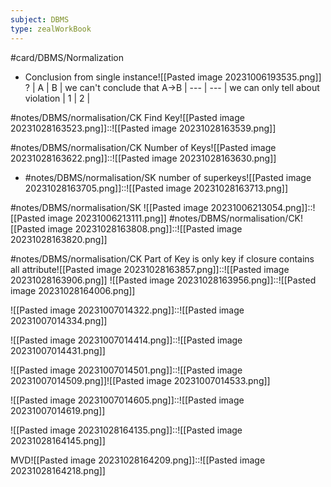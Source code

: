 ```yaml
---
subject: DBMS
type: zealWorkBook
---
```

#card/DBMS/Normalization


- Conclusion from single instance![[Pasted image 20231006193535.png]]
?
  | A   | B   | we can't conclude that A->B
  | --- | --- | we can only tell about violation
  | 1  | 2   |


#notes/DBMS/normalisation/CK  Find Key![[Pasted image 20231028163523.png]]::![[Pasted image 20231028163539.png]]

#notes/DBMS/normalisation/CK  Number of Keys![[Pasted image 20231028163622.png]]::![[Pasted image 20231028163630.png]]

- #notes/DBMS/normalisation/SK  number of superkeys![[Pasted image 20231028163705.png]]::![[Pasted image 20231028163713.png]]


#notes/DBMS/normalisation/SK ![[Pasted image 20231006213054.png]]::![[Pasted image 20231006213111.png]] 
#notes/DBMS/normalisation/CK![[Pasted image 20231028163808.png]]::![[Pasted image 20231028163820.png]]

#notes/DBMS/normalisation/CK  Part of Key is only key if closure contains all attribute![[Pasted image 20231028163857.png]]::![[Pasted image 20231028163906.png]] 
![[Pasted image 20231028163956.png]]::![[Pasted image 20231028164006.png]]

![[Pasted image 20231007014322.png]]::![[Pasted image 20231007014334.png]]

![[Pasted image 20231007014414.png]]::![[Pasted image 20231007014431.png]]

![[Pasted image 20231007014501.png]]::![[Pasted image 20231007014509.png]]![[Pasted image 20231007014533.png]]

![[Pasted image 20231007014605.png]]::![[Pasted image 20231007014619.png]]

![[Pasted image 20231028164135.png]]::![[Pasted image 20231028164145.png]]

MVD![[Pasted image 20231028164209.png]]::![[Pasted image 20231028164218.png]]

